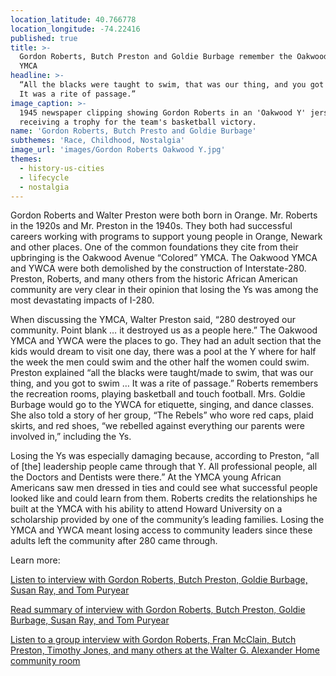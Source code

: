```yaml
---
location_latitude: 40.766778
location_longitude: -74.22416
published: true
title: >-
  Gordon Roberts, Butch Preston and Goldie Burbage remember the Oakwood Avenue
  YMCA
headline: >-
  “All the blacks were taught to swim, that was our thing, and you got to swim …
  It was a rite of passage.”
image_caption: >-
  1945 newspaper clipping showing Gordon Roberts in an 'Oakwood Y' jersey
  receiving a trophy for the team's basketball victory. 
name: 'Gordon Roberts, Butch Presto and Goldie Burbage'
subthemes: 'Race, Childhood, Nostalgia'
image_url: 'images/Gordon Roberts Oakwood Y.jpg'
themes:
  - history-us-cities
  - lifecycle
  - nostalgia
---
```

Gordon Roberts and Walter Preston were both born in Orange. Mr. Roberts in the 1920s and Mr. Preston in the 1940s. They both had successful careers working with programs to support young people in Orange, Newark and other places. One of the common foundations they cite from their upbringing is the Oakwood Avenue “Colored” YMCA. The Oakwood YMCA and YWCA were both demolished by the construction of Interstate-280. Preston, Roberts, and many others from the historic African American community are very clear in their opinion that losing the Ys was among the most devastating impacts of I-280.

When discussing the YMCA, Walter Preston said, “280 destroyed our community. Point blank … it destroyed us as a people here.” The Oakwood YMCA and YWCA were the places to go. They had an adult section that the kids would dream to visit one day, there was a pool at the Y where for half the week the men could swim and the other half the women could swim. Preston explained “all the blacks were taught/made to swim, that was our thing, and you got to swim … It was a rite of passage.” Roberts remembers the recreation rooms, playing basketball and touch football. Mrs. Goldie Burbage would go to the YWCA for etiquette, singing, and dance classes. She also told a story of her group, “The Rebels” who wore red caps, plaid skirts, and red shoes, “we rebelled against everything our parents were involved in,” including the Ys. 

Losing the Ys was especially damaging because, according to Preston, “all of [the] leadership people came through that Y. All professional people, all the Doctors and Dentists were there.” At the YMCA young African Americans saw men dressed in ties and could see what successful people looked like and could learn from them. Roberts credits the relationships he built at the YMCA with his ability to attend Howard University on a scholarship provided by one of the community’s leading families. Losing the YMCA and YWCA meant losing access to community leaders since these adults left the community after 280 came through.  

Learn more:

[Listen to interview with Gordon Roberts, Butch Preston, Goldie Burbage, Susan Ray, and Tom Puryear](https://soundcloud.com/user-773139664/oakwood-group-interview-4-7-15-part-1)  

[Read summary of interview with Gordon Roberts, Butch Preston, Goldie Burbage, Susan Ray, and Tom Puryear](https://github.com/uofo/reverse-archaeology-content/raw/gh-pages/files/Oakwood%20Group%20Interview%204-7-15-1.pdf)  

[Listen to a group interview with Gordon Roberts, Fran McClain, Butch Preston, Timothy Jones, and many others at the Walter G. Alexander Home community room](https://soundcloud.com/user-773139664/walter-g-alexander-group-interview-12-16-15)
